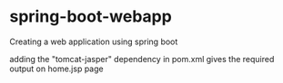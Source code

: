 # spring-boot-webapp
Creating a web application using spring boot 

adding the "tomcat-jasper" dependency in pom.xml gives the required output on home.jsp page

